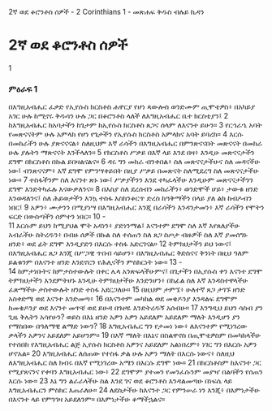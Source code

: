 ﻿
2ኛ ወደ ቆሮንቶስ ሰዎች - 2 Corinthians 1 - መጽሐፍ ቅዱስ ብሉይ ኪዳን
# 2ኛ ወደ ቆሮንቶስ ሰዎች
1
### ምዕራፍ 1
 በእግዚአብሔር ፈቃድ የኢየሱስ ክርስቶስ ሐዋርያ የሆነ ጳውሎስ ወንድሙም ጢሞቴዎስ፥ በአካይያ አገር ሁሉ ከሚኖሩ ቅዱሳን ሁሉ ጋር በቆሮንቶስ ላለች ለእግዚአብሔር ቤተ ክርስቲያን፤
2  ከእግዚአብሔር ከአባታችን ከጌታም ከኢየሱስ ክርስቶስ ጸጋና ሰላም ለእናንተ ይሁን።
3  የርኅራኄ አባት የመጽናናትም ሁሉ አምላክ የሆነ የጌታችን የኢየሱስ ክርስቶስ አምላክና አባት ይባረክ።
4  እርሱ በመከራችን ሁሉ ያጽናናናል፥ ስለዚህም እኛ ራሳችን በእግዚአብሔር በምንጽናናበት መጽናናት በመከራ ሁሉ ያሉትን ማጽናናት እንችላለን።
5  የክርስቶስ ሥቃይ በእኛ ላይ እንደ በዛ፥ እንዲሁ መጽናናታችን ደግሞ በክርስቶስ በኩል ይበዛልናልና።
6  ዳሩ ግን መከራ ብንቀበል፥ ስለ መጽናናታችሁና ስለ መዳናችሁ ነው፤ ብንጽናናም፥ እኛ ደግሞ የምንሣቀይበት በዚያ ሥቃይ በመጽናት ስለሚደረግ ስለ መጽናናታችሁ ነው።
7  ተስፋችንም ስለ እናንተ ጽኑ ነው፤ ሥቃያችንን እንደ ተካፈላችሁ እንዲሁም መጽናናታችንን ደግሞ እንድትካፈሉ እናውቃለንና።
8  በእስያ ስለ ደረሰብን መከራችን፥ ወንድሞች ሆይ፥ ታውቁ ዘንድ እንወዳለንና፤ ስለ ሕይወታችን እንኳ ተስፋ እስክንቆርጥ ድረስ ከዓቅማችን በላይ ያለ ልክ ከብዶብን ነበር፤
9  አዎን፥ ሙታንን በሚያነሣ በእግዚአብሔር እንጂ በራሳችን እንዳንታመን፥ እኛ ራሳችን የሞትን ፍርድ በውስጣችን ሰምተን ነበር።
10 -  
11  እርሱም ይህን ከሚያህል ሞት አዳነን፥ ያድነንማል፤ እናንተም ደግሞ ስለ እኛ እየጸለያችሁ አብራችሁ ስትረዱን፥ በብዙ ሰዎች በኩል ስለ ተሰጠን ስለ ጸጋ ስጦታ ብዙዎች ስለ እኛ ያመሰግኑ ዘንድ፥ ወደ ፊት ደግሞ እንዲያድን በእርሱ ተስፋ አድርገናል።
12  ትምክህታችን ይህ ነውና፤ በእግዚአብሔር ጸጋ እንጂ በሥጋዊ ጥበብ ሳይሆን፥ በእግዚአብሔር ቅድስናና ቅንነት በዚህ ዓለም ይልቁንም በእናንተ ዘንድ እንደኖርን የሕሊናችን ምስክርነት ነው።
13 -  
14  ከምታነቡትና ከምታስተውሉት በቀር ሌላ አንጽፍላችሁምና፤ በጌታችን በኢየሱስ ቀን እናንተ ደግሞ ትምክህታችን እንደምትሆኑ እንዲሁ ትምክህታችሁ እንድንሆን፥ በከፊል ስለ እኛ እንዳስተዋላችሁ ፈጽማችሁ ታስተውሉት ዘንድ ተስፋ አደርጋለሁ።
15  በዚህም ታምኜ፥ ሁለተኛ ጸጋ ታገኙ ዘንድ አስቀድሜ ወደ እናንተ እንድመጣ፥
16  በእናንተም መካከል ወደ መቄዶንያ እንዳልፍ ደግሞም ከመቄዶንያ ወደ እናንተ መጥቼ ወደ ይሁዳ በጉዞዬ እንድትረዱኝ አሰብሁ።
17  እንግዲህ ይህን ሳስብ ያን ጊዜ ቅሌትን አሳየሁን? ወይስ በእኔ ዘንድ አዎን አዎን አይደለም አይደለም ማለት እንዲሆን ያን የማስበው በዓለማዊ ልማድ ነውን?
18  እግዚአብሔር ግን የታመነ ነው፥ ለእናንተም የሚነገረው ቃላችን አዎንና አይደለም አይሆንም።
19  በእኛ ማለት በእኔና በስልዋኖስ በጢሞቴዎስም በመካከላችሁ የተሰበከ የእግዚአብሔር ልጅ ኢየሱስ ክርስቶስ አዎንና አይደለም አልነበረም፥ ነገር ግን በእርሱ አዎን ሆኖአል።
20  እግዚአብሔር ለሰጠው የተስፋ ቃል ሁሉ አዎን ማለት በእርሱ ነውና፥ ስለዚህ ለእግዚአብሔር ስለ ክብሩ በእኛ የሚነገረው አሜን በእርሱ ደግሞ ነው።
21  በክርስቶስም ከእናንተ ጋር የሚያጸናንና የቀባን እግዚአብሔር ነው፥
22  ደግሞም ያተመን የመንፈሱንም መያዣ በልባችን የሰጠን እርሱ ነው።
23  እኔ ግን ልራራላችሁ ስል እንደ ገና ወደ ቆሮንቶስ እንዳልመጣሁ በነፍሴ ላይ እግዚአብሔርን ምስክር እጠራለሁ።
24  ለደስታችሁ ከእናንተ ጋር የምንሠራ ነን እንጂ፥ በእምነታችሁ በእናንተ ላይ የምንገዛ አይደለንም። በእምነታችሁ ቆማችኋልና። 
